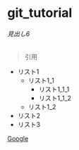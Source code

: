 # git_tutorial
###### 見出し6
> 引用
- リスト1
    - リスト1_1
        - リスト1_1_1
        - リスト1_1_2
    - リスト1_2
- リスト2
- リスト3

[Google](https://www.google.co.jp/)
